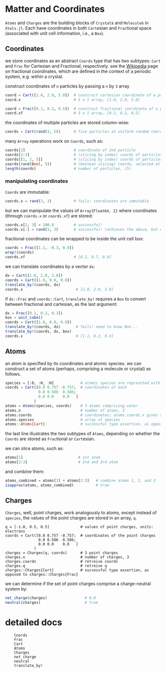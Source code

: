 # Matter and Coordinates

`Atoms` and `Charges` are the building blocks of `Crystal`s and `Molecule`s in
`Xtals.jl`. Each have coordinates in both `Cart`esian and `Frac`tional space
(associated with unit cell information, i.e., a `Box`).

## Coordinates

we store coordinates as an abstract `Coords` type that has two subtypes: `Cart`
and `Frac` for Cartesian and Fractional, respectively. see the
[Wikipedia](https://en.wikipedia.org/wiki/Fractional_coordinates) page on
fractional coordinates, which are defined in the context of a periodic system,
e.g. within a crystal.

construct coordinates of `n` particles by passing a `n` by `3` array
```julia
coord = Cart([1.0, 2.0, 5.0])  # construct cartesian coordinate of a particle
coord.x                        # 3 x 1 array, [1.0, 2.0, 5.0]

coord = Frac([0.1, 0.2, 0.5])  # construct fractional coordinate of a particle
coord.xf                       # 3 x 1 array, [0.1, 0.2, 0.5]
```

the coordinates of multiple particles are stored column-wise:
```julia
coords = Cart(rand(3, 5))      # five particles at uniform random coordinates
```

many `Array` operations work on `Coords`, such as:
```julia
coords[2]                      # coordinate of 2nd particle
coords[2:3]                    # (slicing by index) coords of particles 2 and 3
coords[[1, 2, 5]]              # (slicing by index) coords of particles 1, 2, and 5
coords[rand(Bool, 5)]          # (boolean slicing) coords, selected at random
length(coords)                 # number of particles, (5)
```

### manipulating coordinates

`Coords` are immutable:
```julia
coords.x = rand(3, 3)          # fails! coordinates are immutable
```
but we can manipulate the values of `Array{Float64, 2}` where coordinates
(through `coords.x` or `coords.xf`) are stored:

```julia
coords.x[2, 3] = 100.0         # successful!
coords.x[:] = rand(3, 3)       # successful! (achieves the above, but need the [:] to say "overwrite all of the elements"
```

fractional coordinates can be wrapped to be inside the unit cell box:
```julia
coords = Frac([1.2, -0.3, 0.9])
wrap!(coords)
coords.xf                      # [0.2, 0.7, 0.9]
```

we can translate coordinates by a vector `dx`:
```julia
dx = Cart([1.0, 2.0, 3.0])
coords = Cart([1.0, 0.0, 0.0])  
translate_by!(coords, dx)
coords.x                        # [2.0, 2.0, 3.0]
```

if `dx::Frac` and `coords::Cart`, `translate_by!` requires a `Box` to convert
between fractional and cartesian, as the last argument:
```julia
dx = Frac([0.1, 0.2, 0.3])
box = unit_cube()
coords = Cart([1.0, 0.0, 0.0])
translate_by!(coords, dx)       # fails! need to know Box...
translate_by!(coords, dx, box)
coords.x                        # [1.1, 0.2, 0.3]
```

## Atoms

an atom is specified by its coordinates and atomic species. we can construct a
set of atoms (perhaps, comprising a molecule or crystal) as follows.

```julia
species = [:O, :H, :H]            # atomic species are represnted with Symbols
coords = Cart([0.0 0.757 -0.757;  # coordinates of each
               0.0 0.586  0.586;
               0.0 0.0    0.0   ]
             )
atoms = Atoms(species, coords)    # 3 atoms comprising water
atoms.n                           # number of atoms, 3
atoms.coords                      # coordinates; atoms.coords.x gives the array of coords
atoms.species                     # array of species
atoms::Atoms{Cart}                # successful type assertion, as opposed to atoms::Atoms{Frac}
```

the last line illustrates the two subtypes of `Atoms`, depending on whether the
`Coords` are stored as `Frac`tional or `Cart`esian.

we can slice atoms, such as:
```julia
atoms[1]                         # 1st atom
atoms[2:3]                       # 2nd and 3rd atom
```

and combine them:
```julia
atoms_combined = atoms[1] + atoms[2:3]   # combine atoms 1, 2, and 3
isapprox(atoms, atoms_combined)          # true
```

## Charges

`Charges`, well, point charges, work analogously to atoms, except instead of
`species`, the values of the point charges are stored in an array, `q`.

```
q = [-1.0, 0.5, 0.5]              # values of point charges, units: electrons
coords = Cart([0.0 0.757 -0.757;  # coordinates of the point charges
               0.0 0.586  0.586;
               0.0 0.0    0.0   ]
             )
charges = Charges(q, coords)      # 3 point charges
charges.n                         # number of charges, 3
charges.coords                    # retreive coords
charges.q                         # retreive q
charges::Charges{Cart}            # successful type assertion, as opposed to charges::Charges{Frac}
```

we can determine if the set of point charges comprise a charge-neutral system by:
```julia
net_charge(charges)                 # 0.0
neutral(charges)                    # true
```

# detailed docs

```@docs
    Coords
    Frac
    Cart
    Atoms
    Charges
    net_charge
    neutral
    translate_by!
```
